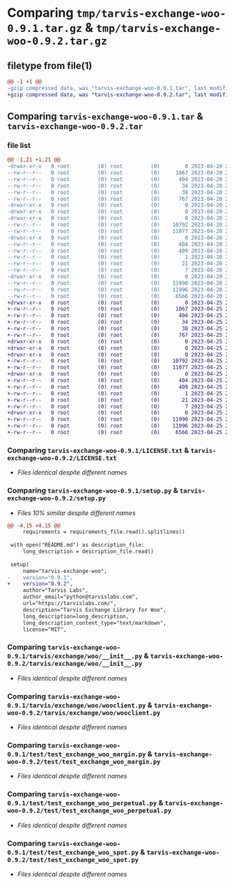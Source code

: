 # Comparing `tmp/tarvis-exchange-woo-0.9.1.tar.gz` & `tmp/tarvis-exchange-woo-0.9.2.tar.gz`

## filetype from file(1)

```diff
@@ -1 +1 @@
-gzip compressed data, was "tarvis-exchange-woo-0.9.1.tar", last modified: Thu Apr 20 20:31:18 2023, max compression
+gzip compressed data, was "tarvis-exchange-woo-0.9.2.tar", last modified: Tue Apr 25 23:49:57 2023, max compression
```

## Comparing `tarvis-exchange-woo-0.9.1.tar` & `tarvis-exchange-woo-0.9.2.tar`

### file list

```diff
@@ -1,21 +1,21 @@
-drwxr-xr-x   0 root         (0) root         (0)        0 2023-04-20 20:31:18.789124 tarvis-exchange-woo-0.9.1/
--rw-r--r--   0 root         (0) root         (0)     1067 2023-04-20 20:31:09.000000 tarvis-exchange-woo-0.9.1/LICENSE.txt
--rw-r--r--   0 root         (0) root         (0)      404 2023-04-20 20:31:18.789124 tarvis-exchange-woo-0.9.1/PKG-INFO
--rw-r--r--   0 root         (0) root         (0)       34 2023-04-20 20:31:09.000000 tarvis-exchange-woo-0.9.1/README.md
--rw-r--r--   0 root         (0) root         (0)       38 2023-04-20 20:31:18.789124 tarvis-exchange-woo-0.9.1/setup.cfg
--rw-r--r--   0 root         (0) root         (0)      767 2023-04-20 20:31:09.000000 tarvis-exchange-woo-0.9.1/setup.py
-drwxr-xr-x   0 root         (0) root         (0)        0 2023-04-20 20:31:18.785123 tarvis-exchange-woo-0.9.1/tarvis/
-drwxr-xr-x   0 root         (0) root         (0)        0 2023-04-20 20:31:18.785123 tarvis-exchange-woo-0.9.1/tarvis/exchange/
-drwxr-xr-x   0 root         (0) root         (0)        0 2023-04-20 20:31:18.789124 tarvis-exchange-woo-0.9.1/tarvis/exchange/woo/
--rw-r--r--   0 root         (0) root         (0)    10792 2023-04-20 20:31:09.000000 tarvis-exchange-woo-0.9.1/tarvis/exchange/woo/__init__.py
--rw-r--r--   0 root         (0) root         (0)    11077 2023-04-20 20:31:09.000000 tarvis-exchange-woo-0.9.1/tarvis/exchange/woo/wooclient.py
-drwxr-xr-x   0 root         (0) root         (0)        0 2023-04-20 20:31:18.789124 tarvis-exchange-woo-0.9.1/tarvis_exchange_woo.egg-info/
--rw-r--r--   0 root         (0) root         (0)      404 2023-04-20 20:31:18.000000 tarvis-exchange-woo-0.9.1/tarvis_exchange_woo.egg-info/PKG-INFO
--rw-r--r--   0 root         (0) root         (0)      409 2023-04-20 20:31:18.000000 tarvis-exchange-woo-0.9.1/tarvis_exchange_woo.egg-info/SOURCES.txt
--rw-r--r--   0 root         (0) root         (0)        1 2023-04-20 20:31:18.000000 tarvis-exchange-woo-0.9.1/tarvis_exchange_woo.egg-info/dependency_links.txt
--rw-r--r--   0 root         (0) root         (0)       21 2023-04-20 20:31:18.000000 tarvis-exchange-woo-0.9.1/tarvis_exchange_woo.egg-info/requires.txt
--rw-r--r--   0 root         (0) root         (0)        7 2023-04-20 20:31:18.000000 tarvis-exchange-woo-0.9.1/tarvis_exchange_woo.egg-info/top_level.txt
-drwxr-xr-x   0 root         (0) root         (0)        0 2023-04-20 20:31:18.789124 tarvis-exchange-woo-0.9.1/test/
--rw-r--r--   0 root         (0) root         (0)    11990 2023-04-20 20:31:09.000000 tarvis-exchange-woo-0.9.1/test/test_exchange_woo_margin.py
--rw-r--r--   0 root         (0) root         (0)    11996 2023-04-20 20:31:09.000000 tarvis-exchange-woo-0.9.1/test/test_exchange_woo_perpetual.py
--rw-r--r--   0 root         (0) root         (0)     6566 2023-04-20 20:31:09.000000 tarvis-exchange-woo-0.9.1/test/test_exchange_woo_spot.py
+drwxr-xr-x   0 root         (0) root         (0)        0 2023-04-25 23:49:57.974737 tarvis-exchange-woo-0.9.2/
+-rw-r--r--   0 root         (0) root         (0)     1067 2023-04-25 23:49:45.000000 tarvis-exchange-woo-0.9.2/LICENSE.txt
+-rw-r--r--   0 root         (0) root         (0)      404 2023-04-25 23:49:57.974737 tarvis-exchange-woo-0.9.2/PKG-INFO
+-rw-r--r--   0 root         (0) root         (0)       34 2023-04-25 23:49:45.000000 tarvis-exchange-woo-0.9.2/README.md
+-rw-r--r--   0 root         (0) root         (0)       38 2023-04-25 23:49:57.974737 tarvis-exchange-woo-0.9.2/setup.cfg
+-rw-r--r--   0 root         (0) root         (0)      767 2023-04-25 23:49:45.000000 tarvis-exchange-woo-0.9.2/setup.py
+drwxr-xr-x   0 root         (0) root         (0)        0 2023-04-25 23:49:57.970737 tarvis-exchange-woo-0.9.2/tarvis/
+drwxr-xr-x   0 root         (0) root         (0)        0 2023-04-25 23:49:57.970737 tarvis-exchange-woo-0.9.2/tarvis/exchange/
+drwxr-xr-x   0 root         (0) root         (0)        0 2023-04-25 23:49:57.970737 tarvis-exchange-woo-0.9.2/tarvis/exchange/woo/
+-rw-r--r--   0 root         (0) root         (0)    10792 2023-04-25 23:49:45.000000 tarvis-exchange-woo-0.9.2/tarvis/exchange/woo/__init__.py
+-rw-r--r--   0 root         (0) root         (0)    11077 2023-04-25 23:49:45.000000 tarvis-exchange-woo-0.9.2/tarvis/exchange/woo/wooclient.py
+drwxr-xr-x   0 root         (0) root         (0)        0 2023-04-25 23:49:57.970737 tarvis-exchange-woo-0.9.2/tarvis_exchange_woo.egg-info/
+-rw-r--r--   0 root         (0) root         (0)      404 2023-04-25 23:49:57.000000 tarvis-exchange-woo-0.9.2/tarvis_exchange_woo.egg-info/PKG-INFO
+-rw-r--r--   0 root         (0) root         (0)      409 2023-04-25 23:49:57.000000 tarvis-exchange-woo-0.9.2/tarvis_exchange_woo.egg-info/SOURCES.txt
+-rw-r--r--   0 root         (0) root         (0)        1 2023-04-25 23:49:57.000000 tarvis-exchange-woo-0.9.2/tarvis_exchange_woo.egg-info/dependency_links.txt
+-rw-r--r--   0 root         (0) root         (0)       21 2023-04-25 23:49:57.000000 tarvis-exchange-woo-0.9.2/tarvis_exchange_woo.egg-info/requires.txt
+-rw-r--r--   0 root         (0) root         (0)        7 2023-04-25 23:49:57.000000 tarvis-exchange-woo-0.9.2/tarvis_exchange_woo.egg-info/top_level.txt
+drwxr-xr-x   0 root         (0) root         (0)        0 2023-04-25 23:49:57.974737 tarvis-exchange-woo-0.9.2/test/
+-rw-r--r--   0 root         (0) root         (0)    11990 2023-04-25 23:49:45.000000 tarvis-exchange-woo-0.9.2/test/test_exchange_woo_margin.py
+-rw-r--r--   0 root         (0) root         (0)    11996 2023-04-25 23:49:45.000000 tarvis-exchange-woo-0.9.2/test/test_exchange_woo_perpetual.py
+-rw-r--r--   0 root         (0) root         (0)     6566 2023-04-25 23:49:45.000000 tarvis-exchange-woo-0.9.2/test/test_exchange_woo_spot.py
```

### Comparing `tarvis-exchange-woo-0.9.1/LICENSE.txt` & `tarvis-exchange-woo-0.9.2/LICENSE.txt`

 * *Files identical despite different names*

### Comparing `tarvis-exchange-woo-0.9.1/setup.py` & `tarvis-exchange-woo-0.9.2/setup.py`

 * *Files 10% similar despite different names*

```diff
@@ -4,15 +4,15 @@
     requirements = requirements_file.read().splitlines()
 
 with open("README.md") as description_file:
     long_description = description_file.read()
 
 setup(
     name="tarvis-exchange-woo",
-    version="0.9.1",
+    version="0.9.2",
     author="Tarvis Labs",
     author_email="python@tarvislabs.com",
     url="https://tarvislabs.com/",
     description="Tarvis Exchange Library for Woo",
     long_description=long_description,
     long_description_content_type="text/markdown",
     license="MIT",
```

### Comparing `tarvis-exchange-woo-0.9.1/tarvis/exchange/woo/__init__.py` & `tarvis-exchange-woo-0.9.2/tarvis/exchange/woo/__init__.py`

 * *Files identical despite different names*

### Comparing `tarvis-exchange-woo-0.9.1/tarvis/exchange/woo/wooclient.py` & `tarvis-exchange-woo-0.9.2/tarvis/exchange/woo/wooclient.py`

 * *Files identical despite different names*

### Comparing `tarvis-exchange-woo-0.9.1/test/test_exchange_woo_margin.py` & `tarvis-exchange-woo-0.9.2/test/test_exchange_woo_margin.py`

 * *Files identical despite different names*

### Comparing `tarvis-exchange-woo-0.9.1/test/test_exchange_woo_perpetual.py` & `tarvis-exchange-woo-0.9.2/test/test_exchange_woo_perpetual.py`

 * *Files identical despite different names*

### Comparing `tarvis-exchange-woo-0.9.1/test/test_exchange_woo_spot.py` & `tarvis-exchange-woo-0.9.2/test/test_exchange_woo_spot.py`

 * *Files identical despite different names*

